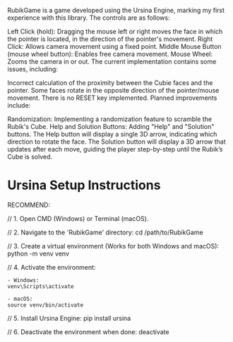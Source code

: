 RubikGame is a game developed using the Ursina Engine, marking my first experience with this library. The controls are as follows:

Left Click (hold): Dragging the mouse left or right moves the face in which the pointer is located, in the direction of the pointer's movement.
Right Click: Allows camera movement using a fixed point.
Middle Mouse Button (mouse wheel button): Enables free camera movement.
Mouse Wheel: Zooms the camera in or out.
The current implementation contains some issues, including:

Incorrect calculation of the proximity between the Cubie faces and the pointer.
Some faces rotate in the opposite direction of the pointer/mouse movement.
There is no RESET key implemented.
Planned improvements include:

Randomization: Implementing a randomization feature to scramble the Rubik's Cube.
Help and Solution Buttons: Adding "Help" and "Solution" buttons.
The Help button will display a single 3D arrow, indicating which direction to rotate the face.
The Solution button will display a 3D arrow that updates after each move, guiding the player step-by-step until the Rubik’s Cube is solved.

# Ursina Setup Instructions

RECOMMEND:

// 1. Open CMD (Windows) or Terminal (macOS).

// 2. Navigate to the 'RubikGame' directory:
cd /path/to/RubikGame

// 3. Create a virtual environment (Works for both Windows and macOS):
python -m venv venv

// 4. Activate the environment:

    - Windows:
    venv\Scripts\activate

    - macOS:
    source venv/bin/activate

// 5. Install Ursina Engine:
pip install ursina

// 6. Deactivate the environment when done:
deactivate
